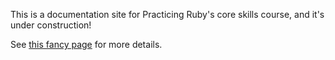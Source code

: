 This is a documentation site for Practicing Ruby's core skills course,
and it's under construction!

See [this fancy page](Test.md) for more details.
